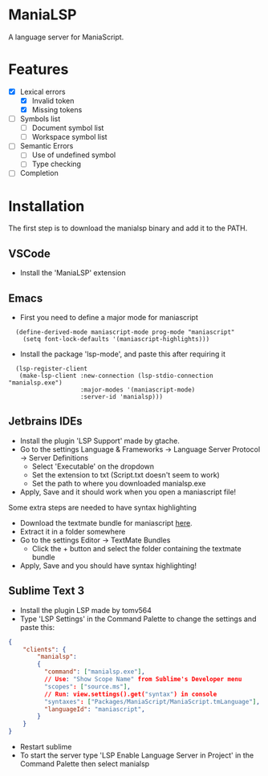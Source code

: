 # ManiaLSP

A language server for ManiaScript.

# Features

- [x] Lexical errors
  - [x] Invalid token
  - [x] Missing tokens
- [ ] Symbols list
  - [ ] Document symbol list
  - [ ] Workspace symbol list
- [ ] Semantic Errors
  - [ ] Use of undefined symbol
  - [ ] Type checking
- [ ] Completion

# Installation

The first step is to download the manialsp binary and add it to the PATH.

## VSCode

- Install the 'ManiaLSP' extension

## Emacs

- First you need to define a major mode for maniascript

```
  (define-derived-mode maniascript-mode prog-mode "maniascript"
    (setq font-lock-defaults '(maniascript-highlights)))
```

- Install the package 'lsp-mode', and paste this after requiring it

```
  (lsp-register-client
   (make-lsp-client :new-connection (lsp-stdio-connection "manialsp.exe")
                    :major-modes '(maniascript-mode)
                    :server-id 'manialsp)))
```

## Jetbrains IDEs

- Install the plugin 'LSP Support' made by gtache.
- Go to the settings Language & Frameworks -> Language Server Protocol -> Server Definitions
    - Select 'Executable' on the dropdown
    - Set the extension to txt (Script.txt doesn't seem to work)
    - Set the path to where you downloaded manialsp.exe
- Apply, Save and it should work when you open a maniascript file!

Some extra steps are needed to have syntax highlighting

- Download the textmate bundle for maniascript [here](https://onedrive.live.com/download?cid=2EC0D2E0D9DA402A&resid=2EC0D2E0D9DA402A%2115044&authkey=AM6DM6OsAhaXIO4).
- Extract it in a folder somewhere
- Go to the settings Editor -> TextMate Bundles
  - Click the + button and select the folder containing the textmate bundle
- Apply, Save and you should have syntax highlighting!

## Sublime Text 3

- Install the plugin LSP made by tomv564
- Type 'LSP Settings' in the Command Palette to change the settings and paste this:
```json
{
	"clients": {
	    "manialsp":
	    {
	      "command": ["manialsp.exe"],
  	      // Use: "Show Scope Name" from Sublime's Developer menu
	      "scopes": ["source.ms"],
  	      // Run: view.settings().get("syntax") in console
	      "syntaxes": ["Packages/ManiaScript/ManiaScript.tmLanguage"],
	      "languageId": "maniascript",
	    }
	}
}
```
- Restart sublime
- To start the server type 'LSP Enable Language Server in Project' in the Command Palette then select manialsp
